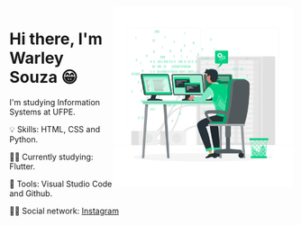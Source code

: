 <img src=".github/coding.png" width="320px" align="right">

# Hi there, I'm Warley Souza 😁


I'm studying Information Systems at UFPE.

💡 Skills: HTML, CSS and Python.

👨‍💻 Currently studying: Flutter.

🎒 Tools: Visual Studio Code and Github.

🙋‍♂️ Social network: [Instagram](www.instagram.com/warleys11)